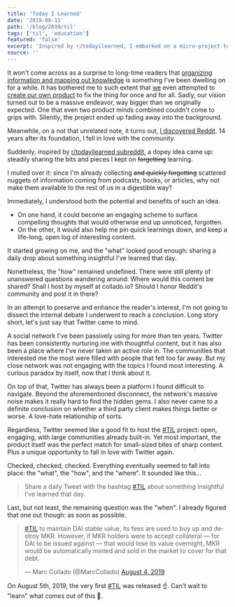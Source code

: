 ```yaml
---
title: 'Today I Learned'
date: '2019-08-11'
path: '/blog/2019/til'
tags: ['til', 'education']
featured: 'false'
excerpt: 'Inspired by r/todayilearned, I embarked on a micro-project to share a daily Tweet with the hashtag #TIL about something insightful I have learned that day.'
source: ''
---
```


It won't come across as a surprise to long-time readers that [organizing information and mapping out knowledge](/blog/2018/broken-notes) is something I've been dwelling on for a while. It has bothered me to such extent that [we](https://irenedemas.com) even attempted to [create our own product](/blog/2018/broken-notes-take-two) to fix the thing for once and for all. Sadly, our vision turned out to be a massive endeavor, way bigger than we originally expected. One that even two product minds combined couldn't come to grips with. Silently, the project ended up fading away into the background.

Meanwhile, on a not that unrelated note, it turns out, [I discovered Reddit](https://www.radiolanza.com/episodes/especial-menos-es-mas). 14 years after its foundation, I fell in love with the community.

Suddenly, inspired by [r/todayilearned subreddit](https://www.reddit.com/r/todayilearned/), a dopey idea came up: steadily sharing the bits and pieces I kept on ~~forgetting~~ learning.

I mulled over it: since I'm already collecting ~~and quickly forgetting~~ scattered nuggets of information coming from podcasts, books, or articles, why not make them available to the rest of us in a digestible way?

Immediately, I understood both the potential and benefits of such an idea.

- On one hand, it could become an engaging scheme to surface compelling thoughts that would otherwise end up unnoticed, forgotten.
- On the other, it would also help me pin quick learnings down, and keep a life-long, open log of interesting content.

It started growing on me, and the "what" looked good enough: sharing a daily drop about something insightful I've learned that day.

Nonetheless, the "how" remained undefined. There were still plenty of unanswered questions wandering around: Where would this content be shared? Shall I host by myself at collado.io? Should I honor Reddit's community and post it in there?

In an attempt to preserve and enhance the reader's interest, I'm not going to dissect the internal debate I underwent to reach a conclusion. Long story short, let's just say that Twitter came to mind.

A social network I've been passively using for more than ten years. Twitter has been consistently nurturing me with thoughtful content, but it has also been a place where I've never taken an active role in. The communities that interested me the most were filled with people that felt too far away. But my close network was not engaging with the topics I found most interesting. A curious paradox by itself, now that I think about it.

On top of that, Twitter has always been a platform I found difficult to navigate. Beyond the aforementioned disconnect, the network's massive noise makes it really hard to find the hidden gems. I also never came to a definite conclusion on whether a third party client makes things better or worse. A love-hate relationship of sorts.

Regardless, Twitter seemed like a good fit to host the [#TIL](https://twitter.com/MarcCollado) project: open, engaging, with large communities already built-in. Yet most important, the product itself was the perfect match for small-sized bites of sharp content. Plus a unique opportunity to fall in love with Twitter again.

Checked, checked, checked. Everything eventually seemed to fall into place: the "what", the "how", and the "where". It sounded like this...

> Share a daily Tweet with the hashtag [#TIL](https://twitter.com/MarcCollado) about something insightful I've learned that day.

Last, but not least, the remaining question was the "when". I already figured that one out though: as soon as possible.

<blockquote class="twitter-tweet"><p lang="en" dir="ltr"><a href="https://twitter.com/hashtag/TIL?src=hash&amp;ref_src=twsrc%5Etfw">#TIL</a> to maintain DAI stable value, its fees are used to buy up and destroy MKR. However, if MKR holders were to accept collateral — for DAI to be issued against — that would lose its value overnight, MKR would be automatically minted and sold in the market to cover for that debt.</p>&mdash; Marc Collado (@MarcCollado) <a href="https://twitter.com/MarcCollado/status/1158105062595538952?ref_src=twsrc%5Etfw">August 4, 2019</a></blockquote>

On August 5th, 2019, the very first [#TIL](https://twitter.com/MarcCollado) was released ☝️. Can't wait to "learn" what comes out of this 😬.
